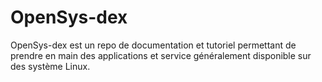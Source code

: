 # OpenSys-dex

OpenSys-dex est un repo de documentation et tutoriel permettant de prendre en main des applications et service généralement disponible sur des système Linux.
